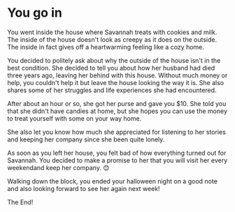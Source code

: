 # You go in
You went inside the house where Savannah treats with cookies and milk. The inside of the house doesn't look as creepy as it does on the outside. The inside in fact gives off a heartwarming feeling like a cozy home. 

You decided to politely ask about why the outside of the house isn't in the best condition. She decided to tell you about how her husband had died three years ago, leaving her behind with this house. Without much money or help, you couldn't help it but leave the house looking the way it is. She also shares some of her struggles and life experiences she had encountered.

After about an hour or so, she got her purse and gave you $10. She told you that she didn't have candies at home, but she hopes you can use the money to treat yourself with some on your way home. 

She also let you know how much she appreciated for listening to her stories and keeping her company since she been quite lonely.

As soon as you left her house, you felt bad of how everything turned out for Savannah. You decided to make a promise to her that you will visit her every weekendand keep her company. 😊

Walking down the block, you ended your halloween night on a good note and also looking forward to see her again next week!  

The End!
